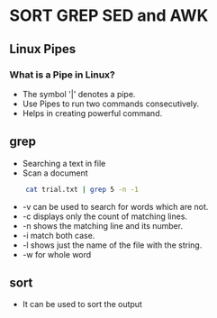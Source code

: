 # SORT GREP SED and AWK

## Linux Pipes

### What is a Pipe in Linux?

- The symbol '|' denotes a pipe.
- Use Pipes to run two commands consecutively.
- Helps in creating powerful command.

## grep

- Searching a text in file
- Scan a document

```bash
    cat trial.txt | grep 5 -n -1
```

- -v can be used to search for words which are not.
- -c displays only the count of matching lines.
- -n shows the matching line and its number.
- -i match both case.
- -l shows just the name of the file with the string.
- -w for whole word

## sort

- It can be used to sort the output
